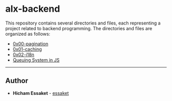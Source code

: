 # alx-backend

This repository contains several directories and files, each representing a project  related to backend programming.
The directories and files are organized as follows:

- [0x00-pagination](https://github.com/essaket/alx-backend/tree/main/0x00-pagination)
- [0x01-caching](https://github.com/essaket/alx-backend/tree/main/0x01-caching)
- [0x02-i18n](https://github.com/essaket/alx-backend/tree/main/0x02-i18n)
- [Queuing System in JS](https://github.com/essaket/alx-backend/tree/main/0x03-queuing_system_in_js)
  

---


## Author
* **Hicham Essaket** - [essaket](https://github.com/essaket)
